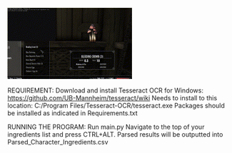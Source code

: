 ![Demo](demo/demo.gif)

REQUIREMENT:
Download and install Tesseract OCR for Windows: https://github.com/UB-Mannheim/tesseract/wiki
Needs to install to this location: C:/Program Files/Tesseract-OCR/tesseract.exe
Packages should be installed as indicated in Requirements.txt

RUNNING THE PROGRAM:
Run main.py
Navigate to the top of your ingredients list and press CTRL+ALT. Parsed results will be outputted into Parsed_Character_Ingredients.csv
